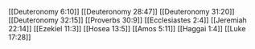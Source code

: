 [[Deuteronomy 6:10]]
[[Deuteronomy 28:47]]
[[Deuteronomy 31:20]]
[[Deuteronomy 32:15]]
[[Proverbs 30:9]]
[[Ecclesiastes 2:4]]
[[Jeremiah 22:14]]
[[Ezekiel 11:3]]
[[Hosea 13:5]]
[[Amos 5:11]]
[[Haggai 1:4]]
[[Luke 17:28]]

